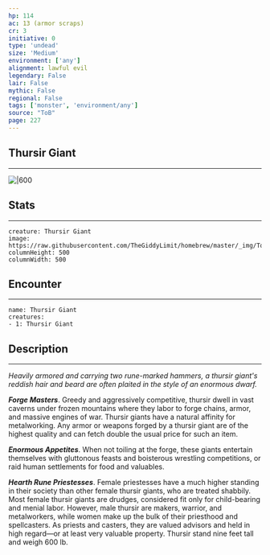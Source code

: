 ```yaml
---
hp: 114
ac: 13 (armor scraps)
cr: 3
initiative: 0
type: 'undead'    
size: 'Medium'
environment: ['any']
alignment: lawful evil
legendary: False
lair: False
mythic: False
regional: False
tags: ['monster', 'environment/any']
source: "ToB"
page: 227
---
```


## Thursir Giant
---

![|600](https://raw.githubusercontent.com/TheGiddyLimit/homebrew/master/_img/ToB/Thursir%20Giant.webp)

## Stats
---

```statblock
creature: Thursir Giant
image: https://raw.githubusercontent.com/TheGiddyLimit/homebrew/master/_img/ToB/token/Thursir%20Giant.png
columnHeight: 500
columnWidth: 500
```

## Encounter
---

```encounter-table
name: Thursir Giant
creatures:
- 1: Thursir Giant
```

## Description
---
_Heavily armored and carrying two rune-marked hammers, a thursir giant's reddish hair and beard are often plaited in the style of an enormous dwarf._

**_Forge Masters_**. Greedy and aggressively competitive, thursir dwell in vast caverns under frozen mountains where they labor to forge chains, armor, and massive engines of war. Thursir giants have a natural affinity for metalworking. Any armor or weapons forged by a thursir giant are of the highest quality and can fetch double the usual price for such an item.

**_Enormous Appetites_**. When not toiling at the forge, these giants entertain themselves with gluttonous feasts and boisterous wrestling competitions, or raid human settlements for food and valuables.

**_Hearth Rune Priestesses_**. Female priestesses have a much higher standing in their society than other female thursir giants, who are treated shabbily. Most female thursir giants are drudges, considered fit only for child-bearing and menial labor. However, male thursir are makers, warrior, and metalworkers, while women make up the bulk of their priesthood and spellcasters. As priests and casters, they are valued advisors and held in high regard—or at least very valuable property.
Thursir stand nine feet tall and weigh 600 lb.






